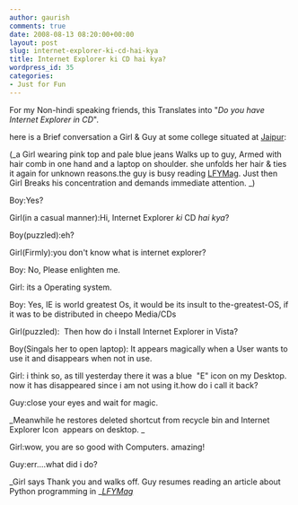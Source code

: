 ```yaml
---
author: gaurish
comments: true
date: 2008-08-13 08:20:00+00:00
layout: post
slug: internet-explorer-ki-cd-hai-kya
title: Internet Explorer ki CD hai kya?
wordpress_id: 35
categories:
- Just for Fun
---
```


For my Non-hindi speaking friends, this Translates into "_Do you have Internet Explorer in CD_".

here is a Brief conversation a Girl & Guy at some college situated at [Jaipur](http://en.wikipedia.org/wiki/Jaipur):

(_a Girl wearing pink top and pale blue jeans Walks up to guy, Armed with hair comb in one hand and a laptop on shoulder. she unfolds her hair & ties it again for unknown reasons.the guy is busy reading [LFYMag](http://www.lfymag.com/). Just then Girl Breaks his concentration and demands immediate attention. _)

Boy:Yes?

Girl(in a casual manner):Hi, Internet Explorer _ki_ CD _hai kya_?

Boy(puzzled):eh?

Girl(Firmly):you don't know what is internet explorer?

Boy: No, Please enlighten me.

Girl: its a Operating system.

Boy: Yes, IE is world greatest Os, it would be its insult to the-greatest-OS, if it was to be distributed in cheepo Media/CDs

Girl(puzzled):  Then how do i Install Internet Explorer in Vista?

Boy(Singals her to open laptop): It appears magically when a User wants to use it and disappears when not in use.

Girl: i think so, as till yesterday there it was a blue  "E" icon on my Desktop. now it has disappeared since i am not using it.how do i call it back?

Guy:close your eyes and wait for magic.

_Meanwhile he restores deleted shortcut from recycle bin and Internet Explorer Icon  appears on desktop.
_

Girl:wow, you are so good with Computers. amazing!

Guy:err....what did i do?

_Girl says Thank you and walks off. Guy resumes reading an article about Python programming in _[_LFYMag_](http://www.lfymag.com/)
